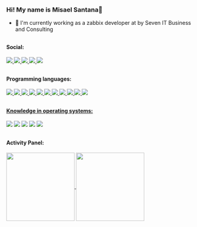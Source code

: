 ### Hi! My name is Misael Santana👋

- 🔭 I'm currently working as a zabbix developer at by Seven IT Business and Consulting
##


#### Social:
<a href="mailto:misaahsantana@gmail.com">
  <img src="https://img.shields.io/badge/Gmail-D14836?style=for-the-badge&logo=gmail&logoColor=white" />
</a>
<a href="https://www.facebook.com/misael.santana.564813">
  <img src="https://img.shields.io/badge/Facebook-1877F2?style=for-the-badge&logo=facebook&logoColor=white" />
</a>
<a href="https://www.instagram.com/misael_msantana">
  <img src="https://img.shields.io/badge/Instagram-E4405F?style=for-the-badge&logo=instagram&logoColor=white" />
</a>
<a href="https://www.linkedin.com/in/misael-santana-14973518b/">
  <img src="https://img.shields.io/badge/LinkedIn-0077B5?style=for-the-badge&logo=linkedin&logoColor=white" />
</a>
<a href="https://contate.me/misael_santana">
  <img src="https://img.shields.io/badge/WhatsApp-25D366?style=for-the-badge&logo=whatsapp&logoColor=white" />
</a>

##


#### Programming languages:
<a href="https://github.com/MisaelSantana">
<img src="https://img.shields.io/badge/Python-3776AB?style=for-the-badge&logo=python&logoColor=white" />
<img src="https://img.shields.io/badge/CSS-239120?&style=for-the-badge&logo=css3&logoColor=white" />
<img src="https://img.shields.io/badge/HTML-239120?style=for-the-badge&logo=html5&logoColor=white" />
<img src="https://img.shields.io/badge/JavaScript-F7DF1E?style=for-the-badge&logo=javascript&logoColor=black" />
<img src="https://img.shields.io/badge/Node.js-43853D?style=for-the-badge&logo=node.js&logoColor=white" />
<img src="https://img.shields.io/badge/Shell_Script-121011?style=for-the-badge&logo=gnu-bash&logoColor=white" />
<img src="https://img.shields.io/badge/Vue.js-35495E?style=for-the-badge&logo=vue.js&logoColor=4FC08D" />
<img src="https://img.shields.io/badge/Bootstrap-563D7C?style=for-the-badge&logo=bootstrap&logoColor=white" />
<img src="https://img.shields.io/badge/Django-092E20?style=for-the-badge&logo=django&logoColor=white" />
<img src="https://img.shields.io/badge/Powershell-2CA5E0?style=for-the-badge&logo=powershell&logoColor=white" />
<img src="https://img.shields.io/badge/Ionic-3880FF?style=for-the-badge&logo=ionic&logoColor=white" />

##


#### Knowledge in operating systems:
<a href="https://github.com/MisaelSantana"></a>
<img src="https://img.shields.io/badge/Red%20Hat-EE0000?style=for-the-badge&logo=redhat&logoColor=white" />
<img src="https://img.shields.io/badge/Ubuntu-E95420?style=for-the-badge&logo=ubuntu&logoColor=white" />
<img src="https://img.shields.io/badge/Cent%20OS-262577?style=for-the-badge&logo=CentOS&logoColor=white" />
<img src="https://img.shields.io/badge/Linux-FCC624?style=for-the-badge&logo=linux&logoColor=black" />
<img src="https://img.shields.io/badge/Windows-0078D6?style=for-the-badge&logo=windows&logoColor=white" />

##


#### Activity Panel:
<a href="https://github.com/MisaelSantana">
  <img height="180em" align="center" src="https://github-readme-stats.vercel.app/api?username=MisaelSantana&show_icons=true&theme=dark&include_all_comnits=true&count_private=true" />
</a>
<a href="https://github.com/MisaelSantana">
  <img height="180em" align="center" src="https://github-readme-stats.vercel.app/api/top-langs/?username=MisaelSantana&layout=compact&theme=dark" />
</a>

